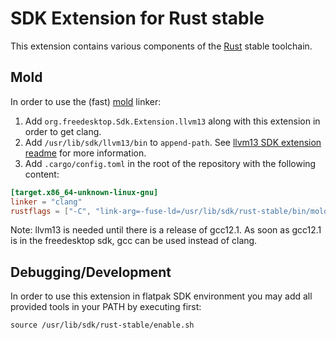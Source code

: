 # SDK Extension for Rust stable

This extension contains various components of the [Rust](https://www.rust-lang.org) stable toolchain.


## Mold

In order to use the (fast) [mold](https://github.com/rui314/mold) linker:

1. Add `org.freedesktop.Sdk.Extension.llvm13` along with this extension in order to get clang.
2. Add `/usr/lib/sdk/llvm13/bin` to `append-path`. See [llvm13 SDK extension readme](https://github.com/flathub/org.freedesktop.Sdk.Extension.llvm13) for more information.
3. Add `.cargo/config.toml` in the root of the repository with the following content:

```toml
[target.x86_64-unknown-linux-gnu]
linker = "clang"
rustflags = ["-C", "link-arg=-fuse-ld=/usr/lib/sdk/rust-stable/bin/mold"]
```

Note: llvm13 is needed until there is a release of gcc12.1.
As soon as gcc12.1 is in the freedesktop sdk, gcc can be used instead of clang.

## Debugging/Development

In order to use this extension in flatpak SDK environment you may add all provided tools in your PATH by executing first:
```
source /usr/lib/sdk/rust-stable/enable.sh
```
